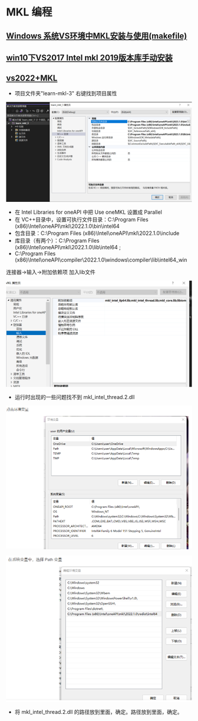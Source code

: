 # MKL 编程

## [Windows 系统VS环境中MKL安装与使用(makefile)](https://zhuanlan.zhihu.com/p/169330623)

## [win10下VS2017 Intel mkl 2019版本库手动安装](https://zhuanlan.zhihu.com/p/640575484#:~:text=%E9%85%8D%E7%BD%AEVS%E5%B1%9E%E6%80%A7%E9%A1%B5%E9%9D%A2%E7%9A%84VC%2B%2B%E7%9B%AE%E5%BD%95,%E7%84%B6%E5%90%8E%E5%9C%A8%E9%93%BE%E6%8E%A5%E5%99%A8--%3E%E8%BE%93%E5%85%A5--%3E%E9%99%84%E5%8A%A0%E4%BE%9D%E8%B5%96%E9%A1%B9%E4%B8%AD%E6%B7%BB%E5%8A%A0mkl_intel_lp64.lib%3Bmkl_intel_thread.lib%3Bmkl_core.lib%3Blibiomp5md.lib%3B%20%E6%B3%A8%E6%84%8F%EF%BC%8C%E8%BF%99%E9%87%8C%E5%A6%82%E6%9E%9C%E4%BD%BF%E7%94%A8%E7%9A%84%E6%98%AF32%E4%BD%8D%E7%B3%BB%E7%BB%9F%EF%BC%8C%E5%88%99%E5%B0%86mkl_intel_lp64.lib%E6%8D%A2%E6%88%90mkl_intel_c.lib)

## [vs2022+MKL](https://blog.csdn.net/m0_63111108/article/details/124734432)

* 项目文件夹"learn-mkl-3" 右键找到项目属性

![](https://github.com/yangyuan16/Literatures_reading/blob/main/Programming/figs_MKL/fig1.png)

* 在 Intel Libraries for oneAPI 中把 Use oneMKL 设置成 Parallel
* 在 VC++目录中，设置可执行文件目录：C:\Program Files (x86)\Intel\oneAPI\mkl\2022.1.0\bin\intel64 
* 包含目录：C:\Program Files (x86)\Intel\oneAPI\mkl\2022.1.0\include
* 库目录（有两个）：C:\Program Files (x86)\Intel\oneAPI\mkl\2022.1.0\lib\intel64  ; 
* C:\Program Files (x86)\Intel\oneAPI\compiler\2022.1.0\windows\compiler\lib\intel64_win

连接器->输入->附加依赖项 加入lib文件

![](https://github.com/yangyuan16/Literatures_reading/blob/main/Programming/figs_MKL/fig4.png)


* 运行时出现的一些问题找不到 mkl_intel_thread.2.dll

![](https://github.com/yangyuan16/Literatures_reading/blob/main/Programming/figs_MKL/fig2.png)

![](https://github.com/yangyuan16/Literatures_reading/blob/main/Programming/figs_MKL/fig3.png)


* 将 mkl_intel_thread.2.dll 的路径放到里面，确定。路径放到里面，确定。